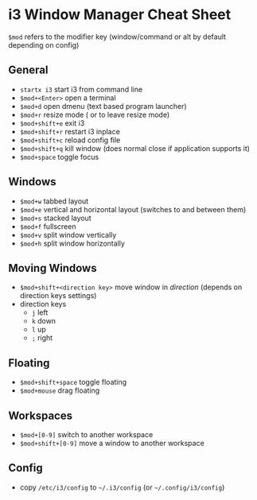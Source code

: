 # i3 Window Manager Cheat Sheet

`$mod` refers to the modifier key (window/command or alt by default depending on config)

## General
* `startx i3` start i3 from command line
* `$mod+<Enter>` open a terminal
* `$mod+d` open dmenu (text based program launcher)
* `$mod+r` resize mode (<Esc> or <Enter> to leave resize mode)
* `$mod+shift+e` exit i3
* `$mod+shift+r` restart i3 inplace
* `$mod+shift+c` reload config file
* `$mod+shift+q` kill window (does normal close if application supports it)
* `$mod+space` toggle focus

## Windows
* `$mod+w` tabbed layout
* `$mod+e` vertical and horizontal layout (switches to and between them)
* `$mod+s` stacked layout
* `$mod+f` fullscreen
* `$mod+v` split window vertically 
* `$mod+h` split window horizontally

## Moving Windows
* `$mod+shift+<direction key>` move window in _direction_ (depends on direction keys settings)
* direction keys
  * `j` left
  * `k` down
  * `l` up
  * `;` right

## Floating
 *  `$mod+shift+space` toggle floating
 *  `$mod+mouse` drag floating

## Workspaces 
 *  `$mod+[0-9]` switch to another workspace
 *  `$mod+shift+[0-9]` move a window to another workspace

## Config
 * copy `/etc/i3/config` to `~/.i3/config` (or `~/.config/i3/config`)
